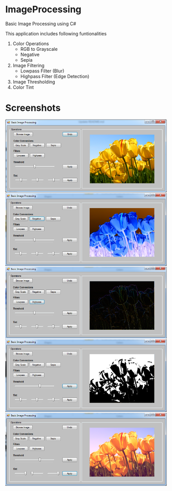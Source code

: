 # ImageProcessing
Basic Image Processing using C#

This application includes following funtionalities
1. Color Operations
    - RGB to Grayscale
    - Negative
    - Sepia
2. Image Filtering
    - Lowpass Filter (Blur)
    - Highpass Filter (Edge Detection)
3. Image Thresholding
4. Color Tint

# Screenshots
![App Preview](https://github.com/techmn/ImageProcessing/blob/master/Screenshots/01.png)
![Image Negative](https://github.com/techmn/ImageProcessing/blob/master/Screenshots/02.png)
![Edge Detection](https://github.com/techmn/ImageProcessing/blob/master/Screenshots/03.png)
![Thresholding](https://github.com/techmn/ImageProcessing/blob/master/Screenshots/04.png)
![Tint](https://github.com/techmn/ImageProcessing/blob/master/Screenshots/05.png)
